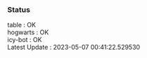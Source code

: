 ### Status


table : OK  
hogwarts : OK  
icy-bot : OK  
Latest Update : 2023-05-07 00:41:22.529530
